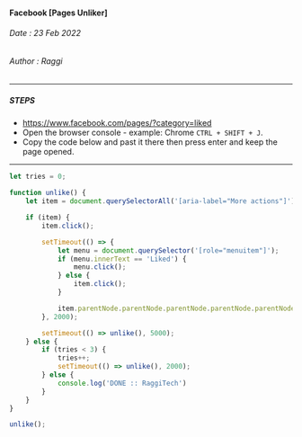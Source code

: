 #### Facebook [Pages Unliker]
###### Date : 23 Feb 2022
###### Author : Raggi
-----
##### STEPS
- https://www.facebook.com/pages/?category=liked
- Open the browser console - example: Chrome `CTRL + SHIFT + J`.
- Copy the code below and past it there then press enter and keep the page opened.
-----
```js
let tries = 0;

function unlike() {
    let item = document.querySelectorAll('[aria-label="More actions"]')

    if (item) {
        item.click();

        setTimeout(() => {
            let menu = document.querySelector('[role="menuitem"]');
            if (menu.innerText == 'Liked') {
                menu.click();
            } else {
                item.click();
            }

            item.parentNode.parentNode.parentNode.parentNode.parentNode.remove();
        }, 2000);

        setTimeout(() => unlike(), 5000);
    } else {
        if (tries < 3) {
            tries++;
            setTimeout(() => unlike(), 2000);
        } else {
            console.log('DONE :: RaggiTech')
        }
    }
}

unlike();
```
